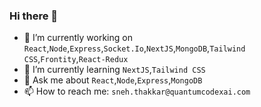 ### Hi there 👋

- 🔭 I’m currently working on `React`,`Node`,`Express`,`Socket.Io`,`NextJS`,`MongoDB`,`Tailwind CSS`,`Frontity`,`React-Redux`
- 🌱 I’m currently learning `NextJS`,`Tailwind CSS`
- 💬 Ask me about `React`,`Node`,`Express`,`MongoDB`
- 📫 How to reach me: `sneh.thakkar@quantumcodexai.com`

